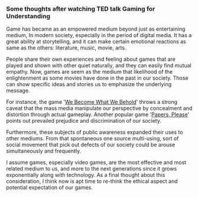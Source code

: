 ### Some thoughts after watching TED talk Gaming for Understanding

Game has became as an empowered medium beyond just as entertaining medium, In modern society, especially in the period of digital media. It has a great ability at storytelling, and it can make certain emotional reactions as same as the others: literature, music, movie, arts.

People share their own experiences and feeling about games that are played and shown with other quiet naturally, and they can easily find mutual empathy. Now, games are seem as the medium that likelihood of the enlightenment as some movies have done in the past in our society. Those can show specific ideas and stories us to emphasize the underlying message.

For instance, the game '[We Become What We Behold](https://youtu.be/9DChl7GR-ow)' throws a strong caveat that the mass media manipulate our perspective by concealment and distortion through actual gameplay. Another popular game '[Papers, Please](https://youtu.be/z1c0w5cYm18)' points out prevailed prejudice and discrimination of our society.

Furthermore, these subjects of public awareness expanded their uses to other mediums. From that spontaneous one source multi-using, sort of social movement that pick out defects of our society could be arouse simultaneously and frequently.

I assume games, especially video games, are the most effective and most related medium to us, and more to the next generations since it grows exponentially along with technology. As a final thought about this consideration, I think now is apt time to re-think the ethical aspect and potential expectation of our games.
